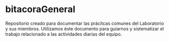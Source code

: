 # bitacoraGeneral
Repositorio creado para documentar las prácitcas comunes del Laboratorio y sus miembros. Utilizamos éste documento para guiarnos y sistematizar el trabajo relacionado a las actividades diarias del equipo.
